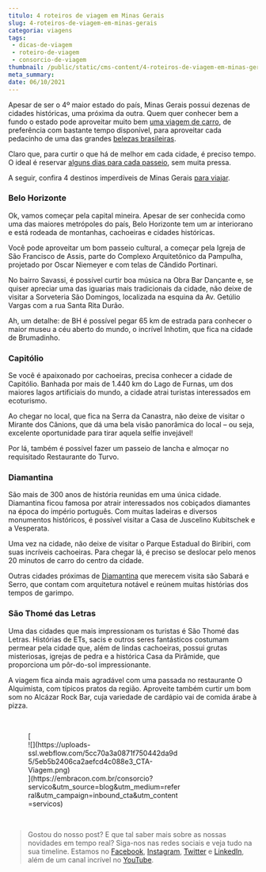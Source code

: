 ```yaml
---
titulo: 4 roteiros de viagem em Minas Gerais
slug: 4-roteiros-de-viagem-em-minas-gerais
categoria: viagens
tags:
 - dicas-de-viagem
 - roteiro-de-viagem
 - consorcio-de-viagem
thumbnail: /public/static/cms-content/4-roteiros-de-viagem-em-minas-gerais.png
meta_summary: 
date: 06/10/2021
---
```

Apesar de ser o 4º maior estado do país, Minas Gerais possui dezenas de cidades históricas, uma próxima da outra. Quem quer conhecer bem a fundo o estado pode aproveitar muito bem [uma viagem de carro](https://www.embracon.com.br/blog/3-lugares-incriveis-para-viajar-de-carro), de preferência com bastante tempo disponível, para aproveitar cada pedacinho de uma das grandes [belezas brasileiras](https://www.embracon.com.br/blog/conheca-as-melhores-cidades-para-se-viver-no-brasil-2).

Claro que, para curtir o que há de melhor em cada cidade, é preciso tempo. O ideal é reservar [alguns dias para cada passeio](https://www.embracon.com.br/blog/como-preparar-o-roteiro-de-viagem-romantica), sem muita pressa.

A seguir, confira 4 destinos imperdíveis de Minas Gerais [para viajar](https://www.embracon.com.br/blog/viagem-economica-confira-nossas-dicas-para-viajar-com-pouco-dinheiro).

### Belo Horizonte

Ok, vamos começar pela capital mineira. Apesar de ser conhecida como uma das maiores metrópoles do país, Belo Horizonte tem um ar interiorano e está rodeada de montanhas, cachoeiras e cidades históricas.

Você pode aproveitar um bom passeio cultural, a começar pela Igreja de São Francisco de Assis, parte do Complexo Arquitetônico da Pampulha, projetado por Oscar Niemeyer e com telas de Cândido Portinari.

No bairro Savassi, é possível curtir boa música na Obra Bar Dançante e, se quiser apreciar uma das iguarias mais tradicionais da cidade, não deixe de visitar a Sorveteria São Domingos, localizada na esquina da Av. Getúlio Vargas com a rua Santa Rita Durão.

Ah, um detalhe: de BH é possível pegar 65 km de estrada para conhecer o maior museu a céu aberto do mundo, o incrível Inhotim, que fica na cidade de Brumadinho.

### Capitólio

Se você é apaixonado por cachoeiras, precisa conhecer a cidade de Capitólio. Banhada por mais de 1.440 km do Lago de Furnas, um dos maiores lagos artificiais do mundo, a cidade atrai turistas interessados em ecoturismo.

Ao chegar no local, que fica na Serra da Canastra, não deixe de visitar o Mirante dos Cânions, que dá uma bela visão panorâmica do local – ou seja, excelente oportunidade para tirar aquela selfie invejável!

Por lá, também é possível fazer um passeio de lancha e almoçar no requisitado Restaurante do Turvo.

### Diamantina

São mais de 300 anos de história reunidas em uma única cidade. Diamantina ficou famosa por atrair interessados nos cobiçados diamantes na época do império português. Com muitas ladeiras e diversos monumentos históricos, é possível visitar a Casa de Juscelino Kubitschek e a Vesperata.

Uma vez na cidade, não deixe de visitar o Parque Estadual do Biribiri, com suas incríveis cachoeiras. Para chegar lá, é preciso se deslocar pelo menos 20 minutos de carro do centro da cidade.

Outras cidades próximas de [Diamantina](https://www.embracon.com.br/blog/chapada-diamantina-por-que-esse-e-o-melhor-destino-para-sua-proxima-viagem) que merecem visita são Sabará e Serro, que contam com arquitetura notável e reúnem muitas histórias dos tempos de garimpo.

### São Thomé das Letras

Uma das cidades que mais impressionam os turistas é São Thomé das Letras. Histórias de ETs, sacis e outros seres fantásticos costumam permear pela cidade que, além de lindas cachoeiras, possui grutas misteriosas, igrejas de pedra e a histórica Casa da Pirâmide, que proporciona um pôr-do-sol impressionante.

A viagem fica ainda mais agradável com uma passada no restaurante O Alquimista, com típicos pratos da região. Aproveite também curtir um bom som no Alcázar Rock Bar, cuja variedade de cardápio vai de comida árabe à pizza.

‍

<figure class="w-richtext-figure-type-image w-richtext-align-center" style="max-width:310px">[<div>![](https://uploads-ssl.webflow.com/5cc70a3a0871f750442da9d5/5eb5b2406ca2aefcd4c088e3_CTA-Viagem.png)</div>](https://embracon.com.br/consorcio?servico&utm_source=blog&utm_medium=referral&utm_campaign=inbound_cta&utm_content=servicos)</figure>‍

> Gostou do nosso post? E que tal saber mais sobre as nossas novidades em tempo real? Siga-nos nas redes sociais e veja tudo na sua timeline. Estamos no [Facebook](https://www.facebook.com/embracon/), [Instagram](https://www.instagram.com/embraconoficial/), [Twitter](https://twitter.com/embracon) e [LinkedIn](https://www.linkedin.com/company/1018875/), além de um canal incrível no [YouTube](https://www.youtube.com/channel/UCL-Y0mv9zc73Iek48NLUBzQ).

‍
